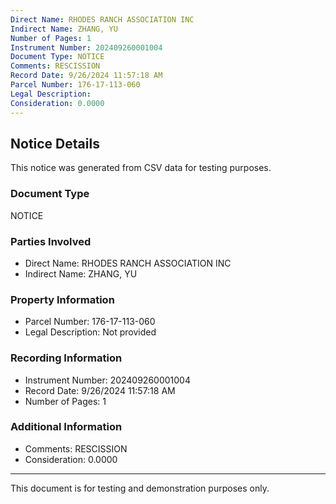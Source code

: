 ```yaml
---
Direct Name: RHODES RANCH ASSOCIATION INC
Indirect Name: ZHANG, YU
Number of Pages: 1
Instrument Number: 202409260001004
Document Type: NOTICE
Comments: RESCISSION
Record Date: 9/26/2024 11:57:18 AM
Parcel Number: 176-17-113-060
Legal Description: 
Consideration: 0.0000
---
```


## Notice Details

This notice was generated from CSV data for testing purposes.

### Document Type
NOTICE

### Parties Involved
- Direct Name: RHODES RANCH ASSOCIATION INC
- Indirect Name: ZHANG, YU

### Property Information
- Parcel Number: 176-17-113-060
- Legal Description: Not provided

### Recording Information
- Instrument Number: 202409260001004
- Record Date: 9/26/2024 11:57:18 AM
- Number of Pages: 1

### Additional Information
- Comments: RESCISSION
- Consideration: 0.0000

---

This document is for testing and demonstration purposes only.
